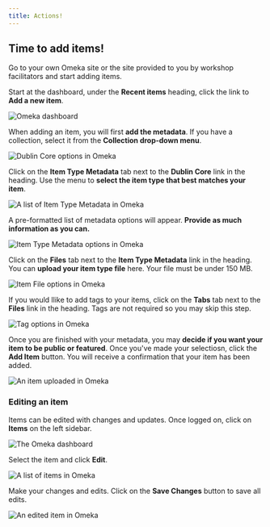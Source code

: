 ```yaml
---
title: Actions!
---
```


## Time to add items!

Go to your own Omeka site or the site provided to you by workshop facilitators and start adding items.

Start at the dashboard, under the **Recent items** heading, click the link to **Add a new item**.

<img src="/course-in-a-box/img/items_add1.png" alt="Omeka dashboard" class="img-fluid">

<br>

When adding an item, you will first **add the metadata**. If you have a collection, select it from the **Collection drop-down menu**.

<img src="/course-in-a-box/img/items_add2.png" alt="Dublin Core options in Omeka" class="img-fluid">

<br>

Click on the **Item Type Metadata** tab next to the **Dublin Core** link in the heading. Use the menu to **select the item type that best matches your item**.

<img src="/course-in-a-box/img/items_add3.png" alt="A list of Item Type Metadata in Omeka" class="img-fluid">

<br>

A pre-formatted list of metadata options will appear. **Provide as much information as you can.**

<img src="/course-in-a-box/img/items_add4.png" alt="Item Type Metadata options in Omeka" class="img-fluid">

<br>

Click on the **Files** tab next to the **Item Type Metadata** link in the heading. You can **upload your item type file** here. Your file must be under 150 MB.

<img src="/course-in-a-box/img/items_add5.png" alt="Item File options in Omeka" class="img-fluid">

<br>

If you would llike to add tags to your items, click on the **Tabs** tab next to the **Files** link in the heading. Tags are not required so you may skip this step.

<img src="/course-in-a-box/img/items_add6.png" alt="Tag options in Omeka" class="img-fluid">

<br>

Once you are finished with your metadata, you may **decide if you want your item to be public or featured**. Once you've made your selectiosn, click the **Add Item** button. You will receive a confirmation that your item has been added.

<img src="/course-in-a-box/img/items_add7.png" alt="An item uploaded in Omeka" class="img-fluid">

<br>

### Editing an item

Items can be edited with changes and updates. Once logged on, click on **Items** on the left sidebar.

<img src="/course-in-a-box/img/items_edit1.png" alt="The Omeka dashboard" class="img-fluid">

<br>

Select the item and click **Edit**.

<img src="/course-in-a-box/img/items_edit2.png" alt="A list of items in Omeka" class="img-fluid">

<br>

Make your changes and edits. Click on the **Save Changes** button to save all edits.

<img src="/course-in-a-box/img/items_edit3.png" alt="An edited item in Omeka" class="img-fluid">
